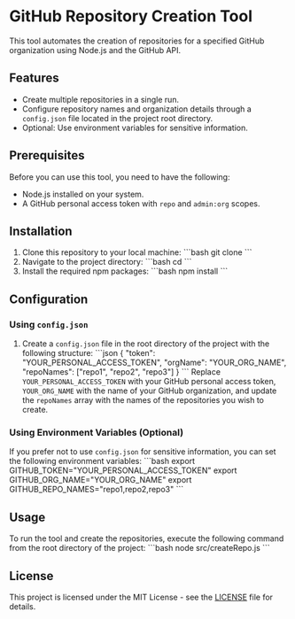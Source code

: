 # GitHub Repository Creation Tool

This tool automates the creation of repositories for a specified GitHub organization using Node.js and the GitHub API.

## Features

- Create multiple repositories in a single run.
- Configure repository names and organization details through a `config.json` file located in the project root directory.
- Optional: Use environment variables for sensitive information.

## Prerequisites

Before you can use this tool, you need to have the following:

- Node.js installed on your system.
- A GitHub personal access token with `repo` and `admin:org` scopes.

## Installation

1. Clone this repository to your local machine:
   \```bash
   git clone <repository-url>
   \```
2. Navigate to the project directory:
   \```bash
   cd <project-directory-name>
   \```
3. Install the required npm packages:
   \```bash
   npm install
   \```

## Configuration

### Using `config.json`

1. Create a `config.json` file in the root directory of the project with the following structure:
   \```json
   {
     "token": "YOUR_PERSONAL_ACCESS_TOKEN",
     "orgName": "YOUR_ORG_NAME",
     "repoNames": ["repo1", "repo2", "repo3"]
   }
   \```
   Replace `YOUR_PERSONAL_ACCESS_TOKEN` with your GitHub personal access token, `YOUR_ORG_NAME` with the name of your GitHub organization, and update the `repoNames` array with the names of the repositories you wish to create.

### Using Environment Variables (Optional)

If you prefer not to use `config.json` for sensitive information, you can set the following environment variables:
   \```bash
   export GITHUB_TOKEN="YOUR_PERSONAL_ACCESS_TOKEN"
   export GITHUB_ORG_NAME="YOUR_ORG_NAME"
   export GITHUB_REPO_NAMES="repo1,repo2,repo3"
   \```

## Usage

To run the tool and create the repositories, execute the following command from the root directory of the project:
   \```bash
   node src/createRepo.js
   \```

## License

This project is licensed under the MIT License - see the [LICENSE](LICENSE) file for details.

